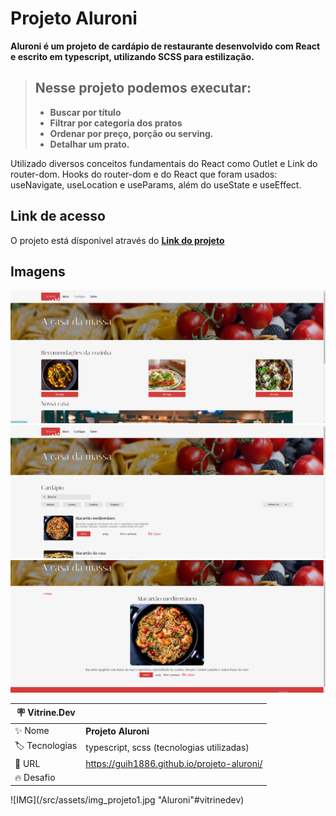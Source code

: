 # Projeto Aluroni

**Aluroni é um projeto de cardápio de restaurante desenvolvido com React e escrito em typescript, utilizando SCSS para estilização.**

> ## Nesse projeto podemos executar:
>
> - **Buscar por título**
> - **Filtrar por categoria dos pratos**
> - **Ordenar por preço, porção ou serving.**
> - **Detalhar um prato.**

Utilizado diversos conceitos fundamentais do React como Outlet e Link do router-dom. Hooks do router-dom e do React que foram usados: useNavigate, useLocation e useParams, além do useState e useEffect.

## Link de acesso

O projeto está dísponivel através do **[Link do projeto]**

## Imagens

![GIF](/src/assets/img_projeto1.jpg "Aluroni")
![GIF](/src/assets/img_projeto2.jpg "Aluroni")
![GIF](/src/assets/img_projeto3.jpg "Aluroni")

[Link do projeto]: https://guih1886.github.io/projeto-aluroni/

| :placard: Vitrine.Dev |     |
| -------------  | --- |
| :sparkles: Nome        | **Projeto Aluroni**
| :label: Tecnologias | typescript, scss (tecnologias utilizadas)
| :rocket: URL         | https://guih1886.github.io/projeto-aluroni/
| :fire: Desafio     | 

<!-- Inserir imagem com a #vitrinedev ao final do link -->
![IMG](/src/assets/img_projeto1.jpg "Aluroni"#vitrinedev)
